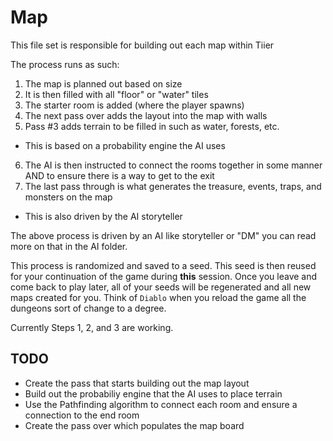 # Map

This file set is responsible for building out each map within Tiier

The process runs as such:

1. The map is planned out based on size
2. It is then filled with all "floor" or "water" tiles
3. The starter room is added (where the player spawns)
4. The next pass over adds the layout into the map with walls
5. Pass #3 adds terrain to be filled in such as water, forests, etc.
  - This is based on a probability engine the AI uses
6. The AI is then instructed to connect the rooms together in some manner AND to ensure there is a way to get to the exit
7. The last pass through is what generates the treasure, events, traps, and monsters on the map
  - This is also driven by the AI storyteller

The above process is driven by an AI like storyteller or "DM" you can read more on that in the AI folder.

This process is randomized and saved to a seed. This seed is then reused for your continuation of the game during **this** session. Once you leave and come back to play later, all of your seeds will be regenerated and all new maps created for you. Think of `Diablo` when you reload the game all the dungeons sort of change to a degree.

Currently Steps 1, 2, and 3 are working.

## TODO

- Create the pass that starts building out the map layout
- Build out the probabiliy engine that the AI uses to place terrain
- Use the Pathfinding algorithm to connect each room and ensure a connection to the end room
- Create the pass over which populates the map board

